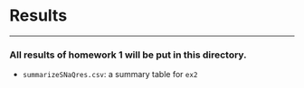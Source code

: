 # Results
---
### All results of homework 1 will be put in this directory.
* `summarizeSNaQres.csv`: a summary table for `ex2`
